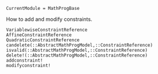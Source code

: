```@meta
CurrentModule = MathProgBase
```

How to add and modify constraints.
```@docs
VariablewiseConstraintReference
AffineConstraintReference
QuadraticConstraintReference
candelete(::AbstractMathProgModel,::ConstraintReference)
isvalid(::AbstractMathProgModel,::ConstraintReference)
delete!(::AbstractMathProgModel,::ConstraintReference)
addconstraint!
modifyconstraint!
```
